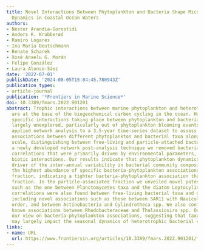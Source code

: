 ```yaml
---
title: Novel Interactions Between Phytoplankton and Bacteria Shape Microbial Seasonal
  Dynamics in Coastal Ocean Waters
authors:
- Nestor Arandia-Gorostidi
- Anders K. Krabberød
- Ramiro Logares
- Ina Maria Deutschmann
- Renate Scharek
- Xosé Anxelu G. Morán
- Felipe González
- Laura Alonso-Sáez
date: '2022-07-01'
publishDate: '2024-08-05T15:04:45.780943Z'
publication_types:
- article-journal
publication: '*Frontiers in Marine Science*'
doi: 10.3389/fmars.2022.901201
abstract: Trophic interactions between marine phytoplankton and heterotrophic bacteria
  are at the base of the biogeochemical carbon cycling in the ocean. However, the
  specific interactions taking place between phytoplankton and bacterial taxa remain
  largely unexplored, particularly out of phytoplankton blooming events. Here, we
  applied network analysis to a 3.5-year time-series dataset to assess the specific
  associations between different phytoplankton and bacterial taxa along the seasonal
  scale, distinguishing between free-living and particle-attached bacteria. Using
  a newly developed network post-analysis technique we removed bacteria-phytoplankton
  correlations that were primarily driven by environmental parameters, to detect potential
  biotic interactions. Our results indicate that phytoplankton dynamics may be a strong
  driver of the inter-annual variability in bacterial community composition. We found
  the highest abundance of specific bacteria-phytoplankton associations in the particle-attached
  fraction, indicating a tighter bacteria-phytoplankton association than in the free-living
  fraction. In the particle-associated fraction we unveiled novel potential associations
  such as the one between Planctomycetes taxa and the diatom Leptocylindrus spp. Consistent
  correlations were also found between free-living bacterial taxa and different diatoms,
  including novel associations such as those between SAR11 with Naviculales diatom
  order, and between Actinobacteria and Cylindrotheca spp. We also confirmed previously
  known associations between Rhodobacteraceae and Thalassiosira spp. Our results expand
  our view on bacteria-phytoplankton associations, suggesting that taxa-specific interactions
  may largely impact the seasonal dynamics of heterotrophic bacterial communities.
links:
- name: URL
  url: https://www.frontiersin.org/articles/10.3389/fmars.2022.901201/full
---
```

